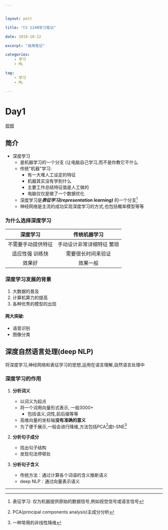 ```yaml
---


layout: post

title: "CS 224N学习笔记"

date: 2019-10-22

excerpt: "自用笔记"

categories: 
	- 学习
	- ML

tag: 
	- 学习
	- ML

---
```




# Day1



[视频](https://www.bilibili.com/video/av41393758)



## 简介





- 深度学习
  - 是机器学习的一个分支  (让电脑自己学习,而不是你教它干什么
  - 传统"机器"学习: 
    - 有一大堆人工设定的特征
    - 机器其实没有学到什么
    - 主要工作总结特征值是人工做的
    - 电脑仅仅是做了一个数据优化
  - 深度学习是***表征学习(representation learning)*** 的一个分支[^1]
  - 神经网络是主流的成功实现深度学习的方式,也包括概率模型等等



### 为什么选择深度学习

|      深度学习      |       传统机器学习        |
| :----------------: | :-----------------------: |
| 不需要手动提供特征 | 手动设计非常详细特征 繁琐 |
|  适应性强 训练快   |    需要很长时间来验证     |
|       效果好       |         效果一般          |



### 深度学习发展的背景

1. 大数据的普及
2. 计算机算力的提高
3. 各种优秀的模型的出现



#### 两大突破:

- 语音识别
- 图像分类



## 深度自然语言处理(deep NLP)

将深度学习,神经网络和表征学习的思想,运用在语言理解,自然语言处理中



### 深度学习的作用

1. **分析词义**

	- 以词义为起点		
	- 将一个词用向量形式表示, 一般3000+
		- 包括语义,词性,前后缀等等
	- 高维向量的坐标轴**没有准确的意义**
	- 为了便于展示,一般会进行降维,方法包括PCA[^2]或t-SNE[^3]



2. **分析句子成分**
	- 找出句子结构
	- 发现句法停顿处



3. **分析句子含义**
	- 传统方法：通过计算各个词语的含义推断语义
	- deep NLP：通过向量表示语义





------



[^1]:  表征学习: 仅为机器提供原始的数据信号,例如视觉信号或语言信号
[^2]:  PCA(principal components analysis)主成分分析
[^3]: 一种常用的非线性降维
